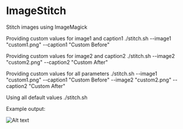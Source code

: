 # ImageStitch
Stitch images using ImageMagick

Providing custom values for image1 and caption1
./stitch.sh --image1 "custom1.png" --caption1 "Custom Before"

Providing custom values for image2 and caption2
./stitch.sh --image2 "custom2.png" --caption2 "Custom After"

Providing custom values for all parameters
./stitch.sh --image1 "custom1.png" --caption1 "Custom Before" --image2 "custom2.png" --caption2 "Custom After"

Using all default values
./stitch.sh

Example output:

![Alt text](https://github.com/nick130586/imageStitch/blob/master/output.png "Example output")
